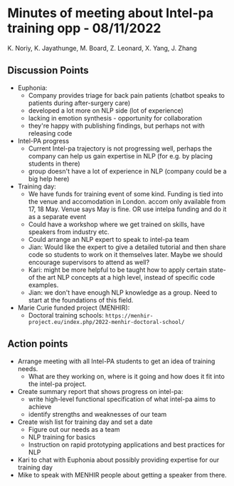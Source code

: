 # Minutes of meeting about Intel-pa training opp - 08/11/2022
K. Noriy, K. Jayathunge, M. Board, Z. Leonard, X. Yang, J. Zhang

## Discussion Points
- Euphonia:
    - Company provides triage for back pain patients (chatbot speaks to patients
      during after-surgery care)
    - developed a lot more on NLP side (lot of experience)
    - lacking in emotion synthesis - opportunity for collaboration
    - they're happy with publishing findings, but perhaps not with releasing
      code
- Intel-PA progress
    - Current Intel-pa trajectory is not progressing well, perhaps the company
      can help us gain expertise in NLP (for e.g. by placing students in there)
    - group doesn't have a lot of experience in NLP (company could be a big help here)
- Training day:
    - We have funds for training event of some kind. Funding is tied into the
      venue and accomodation in London. accom only available from 17, 18 May.
      Venue says May is fine. OR use intelpa funding and do it as a separate
      event        
    - Could have a workshop where we get trained on skills, have speakers from
      industry etc.
    - Could arrange an NLP expert to speak to intel-pa team
    - Jian: Would like the expert to give a detailed tutorial and then share code so
      students to work on it themselves later. Maybe we should encourage supervisors
      to attend as well?
    - Kari: might be more helpful to be taught how to apply certain state-of the art
      NLP concepts at a high level, instead of specific code examples.
    - Jian: we don't have enough NLP knowledge as a group. Need to start at the
      foundations of this field.
- Marie Curie funded project (MENHIR):
    - Doctoral training schools:
      `https://menhir-project.eu/index.php/2022-menhir-doctoral-school/`
## Action points
- Arrange meeting with all Intel-PA students to get an idea of training needs.
    - What are they working on, where is it going and how does it fit into the
      intel-pa project.
- Create summary report that shows progress on intel-pa:
    - write high-level functional specification of what intel-pa aims to achieve  
    - identify strengths and weaknesses of our team
- Create wish list for training day and set a date
    - Figure out our needs as a team
    - NLP training for basics
    - Instruction on rapid prototyping applications and best practices for NLP
- Kari to chat with Euphonia about possibly providing expertise for our training
  day
- Mike to speak with MENHIR people about getting a speaker from there.
